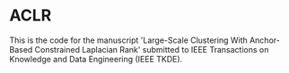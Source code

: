 # ACLR
This is the code for the manuscript 'Large-Scale Clustering With Anchor-Based Constrained Laplacian Rank' submitted to IEEE Transactions on Knowledge and Data Engineering (IEEE TKDE).
